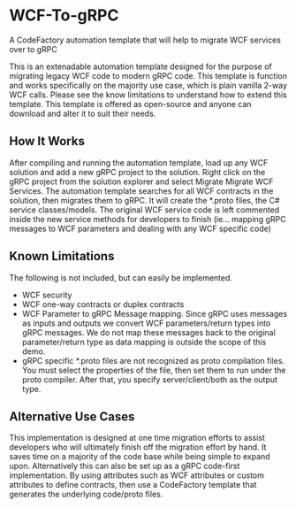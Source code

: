 # WCF-To-gRPC
A CodeFactory automation template that will help to migrate WCF services over to gRPC

This is an extenadable automation template designed for the purpose of migrating legacy WCF code to modern gRPC code.  This template is function and works specifically on the majority use case, which is plain vanilla 2-way WCF calls.  Please see the know limitations to understand how to extend this template.  This template is offered as open-source and anyone can download and alter it to suit their needs.

## How It Works

After compiling and running the automation template, load up any WCF solution and add a new gRPC project to the solution.  Right click on the gRPC project from the solution explorer and select Migrate Migrate WCF Services.  The automation template searches for all WCF contracts in the solution, then migrates them to gRPC.  It will create the *.proto files, the C# service classes/models.  The original WCF service code is left commented inside the new service methods for developers to finish (ie... mapping gRPC messages to WCF parameters and dealing with any WCF specific code)

## Known Limitations

The following is not included, but can easily be implemented.
- WCF security
- WCF one-way contracts or duplex contracts
- WCF Parameter to gRPC Message mapping.  Since gRPC uses messages as inputs and outputs we convert WCF parameters/return types into gRPC messages.  We do not map these messages back to the original parameter/return type as data mapping is outside the scope of this demo.
- gRPC specific *.proto files are not recognized as proto compilation files.  You must select the properties of the file, then set them to run under the proto compiler.  After that, you specify server/client/both as the output type.

## Alternative Use Cases

This implementation is designed at one time migration efforts to assist developers who will ultimately finish off the migration effort by hand.  It saves time on a majority of the code base while being simple to expand upon.  Alternatively this can also be set up as a gRPC code-first implementation.  By using attributes such as WCF attributes or custom attributes to define contracts, then use a CodeFactory template that generates the underlying code/proto files.  